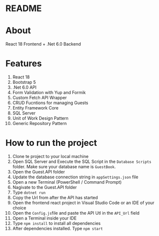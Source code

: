 # README #

# About
React 18 Frontend + .Net 6.0 Backend

# Features

1. React 18
2. Bootstrap 5
3. .Net 6.0 API
4. Form Validation with Yup and Formik
5. Custom Fetch API Wrapper
6. CRUD Fucntions for managing Guests
7. Entity Framework Core
8. SQL Server
9. Unit of Work Design Pattern
10. Generic Repository Pattern

# How to run the project

1. Clone te project to your local machine
2. Open SQL Server and Execute the SQL Script in the `Database Scripts` folder. Make sure your database name is `GuestBook`. 
3. Open the Guest.API folder
4. Update the database connection string in `appSettings.json` file
5. Open a new Terminal (PowerShell / Command Prompt)
6. Nagivate to the Guest.API folder
7. Type `dotnet run`
8. Copy the Url from after the API has started
9. Open the frontend react project in Visual Studio Code or an IDE of your choice
10. Open the `Config.js`file and paste the API Utl in the `API_Url` field
11. Open a Terminal inside your IDE
12. Type `npm install` to install all dependencies
13. After dependencies installed. Type `npm start`



